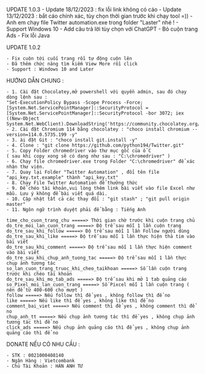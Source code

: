 UPDATE 1.0.3
	- Update 18/12/2023 : fix lỗi link không có cáo
	- Update 13/12/2023 : bắt cáo chính xác, tùy chọn thời gian trước khi chạy tool =))
	- Anh em chạy file Twitter automation.exe trong folder "Laster" nhé !
	- Support Windows 10
	- Add câu trả lời tùy chọn với ChatGPT
	- Bỏ cuộn trang Ads
	- Fix lỗi Java


UPDATE 1.0.2

	- Fix cuộn tới cuối trang rồi tự động cuộn lên
	- Đã thêm chức năng tìm kiếm View More rồi click
	- Support : Windows 10 and Later


HƯỚNG DẪN CHUNG : 

	- 1. Cài đặt Chocolatey,mở powershell với quyền admin, sau đó chạy dòng lệnh sau : 
	"Set-ExecutionPolicy Bypass -Scope Process -Force; [System.Net.ServicePointManager]::SecurityProtocol = [System.Net.ServicePointManager]::SecurityProtocol -bor 3072; iex ((New-Object System.Net.WebClient).DownloadString('https://community.chocolatey.org/install.ps1'))"
	- 2. Cài đặt Chromium 114 bằng chocolatey : "choco install chromium --version=114.0.5735.199 -y"
	- 3. ài đặt Git : "choco install git.install -y"
	- 4. Clone : "git clone https://github.com/python194/Twitter.git"
	- 5. Copy Folder chromedriver vào thư mục gốc của ổ C 
	( sau khi copy xong sẽ có dạng như sau : "C:\chromedriver" )
	- 6. Chạy file chromedriver.exe trong Folder "C:\chromedriver" để xác nhận thư viện.
	- 7. Quay lại Folder "Twitter Automation" , đổi tên file "api_key.txt.example" thành "api_key.txt"
	- 8. Chạy File Twitter Automation để thưởng thức
	- 9. Để chéo tài khoản,vui lòng thêm link bài viết vào file Excel như mẫu. Lưu ý không để bài viết quá dài.
	- 10. Cập nhật tất cả các thay đổi : "git stash" ; "git pull origin master"
	- 11. Ngôn ngữ trình duyệt phải để bằng : Tiếng Anh

	time_cho_cuon_trang_chu =====> Thời gian chờ trước khi cuộn trang chủ
    do_tre_moi_lan_cuon_trang =====> Độ trễ sau mỗi 1 lần cuộn trang
    do_tre_sau_khi_follow =====> Độ trễ sau mỗi 1 lần Follow người dùng
    do_tre_sau_khi_like =====> Độ trễ sau mỗi 1 lần thực hiện thả tim vào bài viết
    do_tre_sau_khi_comment =====> Độ trễ sau mỗi 1 lần thực hiện comment vào bài viết
    do_tre_sau_khi_chup_anh_tuong_tac =====> Độ trễ sau mỗi 1 lần thực chụp ảnh tương tác
    so_lan_cuon_trang_truoc_khi_cheo_taikhoan =====> Số lần cuộn trang trước khi chéo tài khoản
    do_tre_sau_khi_mo_tab_ads =====> Độ trễ sau khi mở 1 tab quảng cáo
    so_Pixel_moi_lan_cuon_trang =====> Số Pixcel mỗi 1 lần cuộn trang ( nên để từ 400-600 cho mượt )
    follow =====> Nếu follow thì để yes , không follow thì để no
    like =====> Nếu like thì để yes , không like thì để no
    comment_bai_viet =====> Nếu comment thì để yes , không comment thì để no
    chup_anh_tt =====> Nếu chụp ảnh tương tác thì để yes , không chụp ảnh tương tác thì để no
    click_ads =====> Nếu chụp ảnh quảng cáo thì để yes , không chụp ảnh quảng cáo thì để no
	
DONATE NẾU CÓ NHU CẦU :

	- STK : 0021000408140
	- Ngân Hàng : Vietcombank
	- Chủ Tài Khoản : HÁN ANH TƯ